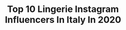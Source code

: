 ---
title: Top 10 Lingerie Instagram Influencers In Italy In 2020
description: >-
  Find top lingerie Instagram influencers in Italy in 2020. Most popular hashtags: #shooting #model #lingerie #iorestoacasa.
platform: Instagram
profiles:
  - username: "cuordibambola"
    fullname: >-
      🎀 Irene Manco
    location: "Italy"
    followers: 9811
    engagement: 1354
    commentsToLikes: 0.012964
    avatar: "https://scontent-lht6-1.cdninstagram.com/v/t51.2885-19/s320x320/79251757_595050397964989_8419028695011819520_n.jpg?_nc_ht=scontent-lht6-1.cdninstagram.com&_nc_ohc=npAIQ0rsRGEAX8vvKl-&oh=353f0f56a7413f2331a1cb490827838e&oe=5EBA58BF"
    verified: false
    hashtags: ""
  - username: "anna.targa"
    fullname: >-
      Anna Targa
    location: "Italy"
    followers: 27402
    engagement: 757
    commentsToLikes: 0.096262
    avatar: "https://scontent-ams4-1.cdninstagram.com/v/t51.2885-19/s320x320/58423664_814608138924427_8985677268110016512_n.jpg?_nc_ht=scontent-ams4-1.cdninstagram.com&_nc_ohc=hY-JqeZzxvwAX-Z3mWn&oh=296dad0e1227a2c5634ce40ef47578fe&oe=5EB7FAFE"
    verified: false
    hashtags: "#myself, #portraits, #portraitartist, #cityports"
  - username: "eleonoraarico"
    fullname: >-
      Eleonora Aricó
    location: "Italy"
    followers: 63970
    engagement: 466
    commentsToLikes: 0.053642
    avatar: "https://scontent-ams4-1.cdninstagram.com/v/t51.2885-19/s320x320/61842584_1115882558605594_4901954120337850368_n.jpg?_nc_ht=scontent-ams4-1.cdninstagram.com&_nc_ohc=NzcQNQsNvJkAX-n-Fpd&oh=ae487bfb8baadb750c36dbfca5181b1f&oe=5EBA5288"
    verified: false
    hashtags: "#darlingdaily, #rednails, #lookdetails, #lookinspiration"
  - username: "beatrixis_"
    fullname: >-
      Beatrice Torboli
    location: "Italy"
    followers: 7351
    engagement: 999
    commentsToLikes: 0.091337
    avatar: "https://instagram.fkul16-1.fna.fbcdn.net/v/t51.2885-19/s320x320/75081157_442799623099405_7307997324997820416_n.jpg?_nc_ht=instagram.fkul16-1.fna.fbcdn.net&_nc_ohc=qsYAWvKGywUAX-w34pP&oh=b049bf568b22b5bcc9465ae9e4875c0f&oe=5EB6CA68"
    verified: false
    hashtags: "#suerte, #iclickita, #mafia, #mafiacity"
  - username: "giady16"
    fullname: >-
      GIADA SALVI 💎💋
    location: "Italy"
    followers: 34170
    engagement: 910
    commentsToLikes: 0.037280
    avatar: "https://scontent-lga3-1.cdninstagram.com/v/t51.2885-19/s320x320/84294542_656768135133755_401205496553406464_n.jpg?_nc_ht=scontent-lga3-1.cdninstagram.com&_nc_ohc=U-X5CmO0x2cAX-qx7PD&oh=e14135be40f9e94f7376aae22c5b9d9b&oe=5EBC2B3F"
    verified: false
    hashtags: "#seaside, #abbronzatura, #legginslove, #legginsy"
  - username: "lahilary__"
    fullname: >-
      Iℓᥲɾɩᥲ Sᥲᥒtᥱℓℓɩ
    location: "Italy"
    followers: 7291
    engagement: 914
    commentsToLikes: 0.083972
    avatar: "https://scontent-ams4-1.cdninstagram.com/v/t51.2885-19/s320x320/83320386_473983963491056_2109068906453794816_n.jpg?_nc_ht=scontent-ams4-1.cdninstagram.com&_nc_ohc=A11MzNs5A6EAX-x29uM&oh=9b65b11e89b91c526c1141d666c01674&oe=5EBB13F6"
    verified: false
    hashtags: "#bershka, #week, #cucinare, #pizzalover"
  - username: "tatianafarnese"
    fullname: >-
      Tatianita
    location: "Italy"
    followers: 100926
    engagement: 720
    commentsToLikes: 0.024993
    avatar: "https://scontent-ams4-1.cdninstagram.com/v/t51.2885-19/s320x320/90637356_2809752365780716_7178689384567275520_n.jpg?_nc_ht=scontent-ams4-1.cdninstagram.com&_nc_ohc=ECTAfzgk6I0AX9Gb36X&oh=de8c9516e29c9a941087e547a15e1ea3&oe=5EB7F74F"
    verified: false
    hashtags: "#sofa, #modaslow, #florence, #athens"
  - username: "loredanasea"
    fullname: >-
      Loredana
    location: "Italy"
    followers: 20191
    engagement: 890
    commentsToLikes: 0.118268
    avatar: "https://scontent-ams4-1.cdninstagram.com/v/t51.2885-19/s320x320/29087856_177212699595035_4955042351362867200_n.jpg?_nc_ht=scontent-ams4-1.cdninstagram.com&_nc_ohc=OJSAqIYWHT0AX9ax9cn&oh=6321b5135c50517a882ef38700f0b104&oe=5EBA5FBE"
    verified: false
    hashtags: "#nevergiveup, #nolimits, #loveyou, #missyou"
  - username: "hakusa.kuri"
    fullname: >-
      Hakusa.Cry
    location: "Italy"
    followers: 33035
    engagement: 354
    commentsToLikes: 0.068886
    avatar: "https://scontent-ams4-1.cdninstagram.com/v/t51.2885-19/s320x320/91931575_945915899159878_5883823076298194944_n.jpg?_nc_ht=scontent-ams4-1.cdninstagram.com&_nc_ohc=ER9fdxSrR0wAX85zhOa&oh=5a61c53f699daeead1a089de308f5928&oe=5EBA3862"
    verified: false
    hashtags: "#naughty, #tartanskirt, #astolfocosplay, #bunnysuit"
  - username: "closetteblog"
    fullname: >-
      Federica Micoli | Creator
    location: "Italy"
    followers: 67513
    engagement: 331
    commentsToLikes: 0.284473
    avatar: "https://scontent-ort2-1.cdninstagram.com/v/t51.2885-19/s320x320/92443108_1117405928609319_4092503078832439296_n.jpg?_nc_ht=scontent-ort2-1.cdninstagram.com&_nc_ohc=iLVnBdI2nx8AX--g8L9&oh=4f740eabb4212eff7c710f99feb6ed4f&oe=5EB8F712"
    verified: false
    hashtags: "#industrialliving, #floraldresses, #allwhiteoutfit, #bookphotograph"
---